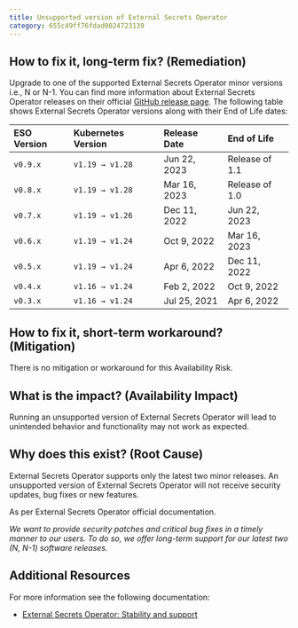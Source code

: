 ```yaml
---
title: Unsupported version of External Secrets Operator
category: 655c49ff76fdad0024723139
---
```


## How to fix it, long-term fix? (Remediation)

Upgrade to one of the supported External Secrets Operator minor versions i.e., N or N-1. You can find more information about External Secrets Operator releases on their official [GitHub release page](https://github.com/external-secrets/external-secrets/releases). The following table shows External Secrets Operator versions along with their End of Life dates:

| ESO Version | Kubernetes Version | Release Date | End of Life    |
| :---------- | :----------------- | :----------- | :------------- |
| `v0.9.x`    | `v1.19 → v1.28`    | Jun 22, 2023 | Release of 1.1 |
| `v0.8.x`    | `v1.19 → v1.28`    | Mar 16, 2023 | Release of 1.0 |
| `v0.7.x`    | `v1.19 → v1.26`    | Dec 11, 2022 | Jun 22, 2023   |
| `v0.6.x`    | `v1.19 → v1.24`    | Oct 9, 2022  | Mar 16, 2023   |
| `v0.5.x`    | `v1.19 → v1.24`    | Apr 6, 2022  | Dec 11, 2022   |
| `v0.4.x`    | `v1.16 → v1.24`    | Feb 2, 2022  | Oct 9, 2022    |
| `v0.3.x`    | `v1.16 → v1.24`    | Jul 25, 2021 | Apr 6, 2022    |

## How to fix it, short-term workaround? (Mitigation)

There is no mitigation or workaround for this Availability Risk.

## What is the impact? (Availability Impact)

Running an unsupported version of External Secrets Operator will lead to unintended behavior and functionality may not work as expected.

## Why does this exist? (Root Cause)

External Secrets Operator supports only the latest two minor releases. An unsupported version of External Secrets Operator will not receive security updates, bug fixes or new features.

As per External Secrets Operator official documentation.

_We want to provide security patches and critical bug fixes in a timely manner to our users. To do so, we offer long-term support for our latest two (N, N-1) software releases._ 

## Additional Resources

For more information see the following documentation: 

- [External Secrets Operator: Stability and support](https://external-secrets.io/latest/introduction/stability-support/)